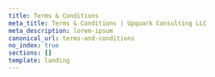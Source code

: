 ```yaml
---
title: Terms & Conditions
meta_title: Terms & Conditions | Upquark Consulting LLC
meta_description: lorem-ipsum
canonical_url: terms-and-conditions
no_index: true
sections: []
template: landing
---
```

